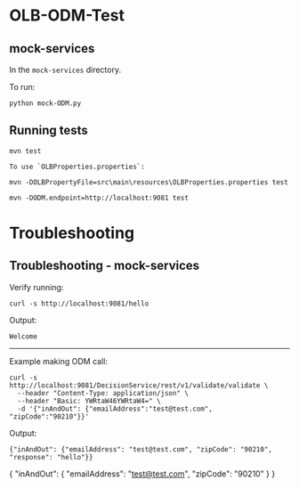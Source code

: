 # OLB-ODM-Test


## mock-services

In the `mock-services` directory.

To run:

```
python mock-ODM.py
```


## Running tests

```
mvn test

To use `OLBProperties.properties`:

mvn -DOLBPropertyFile=src\main\resources\OLBProperties.properties test

mvn -DODM.endpoint=http://localhost:9081 test
```


# Troubleshooting

## Troubleshooting - mock-services

Verify running:

```
curl -s http://localhost:9081/hello
```

Output:

```
Welcome
```

----

Example making ODM call:

```
curl -s http://localhost:9081/DecisionService/rest/v1/validate/validate \
  --header "Content-Type: application/json" \
  --header "Basic: YWRtaW46YWRtaW4=" \
  -d '{"inAndOut": {"emailAddress":"test@test.com", "zipCode":"90210"}}'
```

Output:

```
{"inAndOut": {"emailAddress": "test@test.com", "zipCode": "90210", "response": "hello"}}
```

{
  "inAndOut": {
    "emailAddress": "test@test.com",
    "zipCode": "90210"
  }
}
